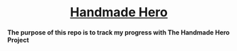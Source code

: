 <div align="center">
  <h1>
    <a href="https://handmadehero.org/">Handmade Hero</a>
  </h1>


</div>

#### The purpose of this repo is to track my progress with The Handmade Hero Project